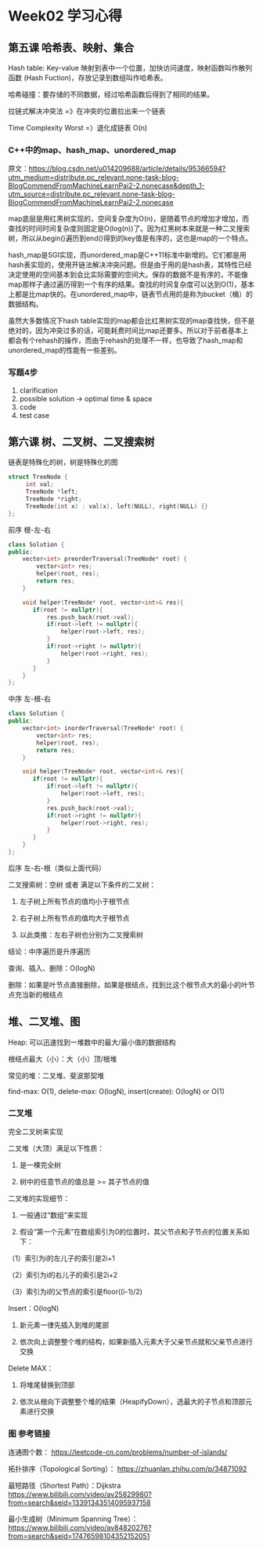 # Week02 学习心得

## 第五课 哈希表、映射、集合

Hash table: Key-value 映射到表中一个位置，加快访问速度，映射函数叫作散列函数 (Hash Fuction)，存放记录到数组叫作哈希表。

哈希碰撞：要存储的不同数据，经过哈希函数后得到了相同的结果。

拉链式解决冲突法 =》在冲突的位置拉出来一个链表

Time Complexity Worst =〉退化成链表 O(n)

### C++中的map、hash_map、unordered_map
原文：https://blog.csdn.net/u014209688/article/details/95366594?utm_medium=distribute.pc_relevant.none-task-blog-BlogCommendFromMachineLearnPai2-2.nonecase&depth_1-utm_source=distribute.pc_relevant.none-task-blog-BlogCommendFromMachineLearnPai2-2.nonecase

map底层是用红黑树实现的，空间复杂度为O(n)，是随着节点的增加才增加，而查找的时间时间复杂度则固定是O(log(n))了。因为红黑树本来就是一种二叉搜索树，所以从begin()遍历到end()得到的key值是有序的，这也是map的一个特点。
 
hash_map是SGI实现，而unordered_map是C++11标准中新增的。它们都是用hash表实现的，使用开链法解决冲突问题。但是由于用的是hash表，其特性已经决定使用的空间基本到会比实际需要的空间大。保存的数据不是有序的，不能像map那样子通过遍历得到一个有序的结果。查找的时间复杂度可以达到O(1)，基本上都是比map快的。在unordered_map中，链表节点用的是称为bucket（桶）的数据结构。

虽然大多数情况下hash table实现的map都会比红黑树实现的map查找快，但不是绝对的，因为冲突过多的话，可能耗费时间比map还要多。所以对于前者基本上都会有个rehash的操作，而由于rehash的处理不一样，也导致了hash_map和unordered_map的性能有一些差别。

### 写题4步

1. clarification
2. possible solution -> optimal time & space
3. code
4. test case

## 第六课 树、二叉树、二叉搜索树

链表是特殊化的树，树是特殊化的图

``` C++
struct TreeNode {
     int val;
     TreeNode *left;
     TreeNode *right;
     TreeNode(int x) : val(x), left(NULL), right(NULL) {}
};
```

前序 根-左-右

``` C++
class Solution {
public:
    vector<int> preorderTraversal(TreeNode* root) {
        vector<int> res;
        helper(root, res);
        return res; 
    }

    void helper(TreeNode* root, vector<int>& res){
       if(root != nullptr){
           res.push_back(root->val);
           if(root->left != nullptr){
               helper(root->left, res);
           }
           if(root->right != nullptr){
               helper(root->right, res);
           }
       }
    }
};
```

中序 左-根-右

``` C++
class Solution {
public:
    vector<int> inorderTraversal(TreeNode* root) {
        vector<int> res;
        helper(root, res);
        return res; 
    }

    void helper(TreeNode* root, vector<int>& res){
       if(root != nullptr){
           if(root->left != nullptr){
               helper(root->left, res);
           }
           res.push_back(root->val);
           if(root->right != nullptr){
               helper(root->right, res);
           }
       }
    }
};
```

后序 左-右-根（类似上面代码）

二叉搜索树：空树 或者 满足以下条件的二叉树：

1. 左子树上所有节点的值均小于根节点

2. 右子树上所有节点的值均大于根节点

3. 以此类推：左右子树也分别为二叉搜索树

结论：中序遍历是升序遍历

查询、插入、删除：O(logN)

删除：如果是叶节点直接删除，如果是根结点，找到比这个根节点大的最小的叶节点充当新的根结点

## 堆、二叉堆、图

Heap: 可以迅速找到一堆数中的最大/最小值的数据结构

根结点最大（小）：大（小）顶/根堆

常见的堆：二叉堆、斐波那契堆

find-max: O(1), delete-max: O(logN), insert(create): O(logN) or O(1)

### 二叉堆

完全二叉树来实现

二叉堆（大顶）满足以下性质：

1. 是一棵完全树

2. 树中的任意节点的值总是 >= 其子节点的值

二叉堆的实现细节：

1. 一般通过“数组“来实现

2. 假设“第一个元素”在数组索引为0的位置时，其父节点和子节点的位置关系如下：

（1）索引为i的左儿子的索引是2i+1

（2）索引为i的右儿子的索引是2i+2

（3）索引为i的父节点的索引是floor((i-1)/2)


Insert：O(logN)

1. 新元素一律先插入到堆的尾部

2. 依次向上调整整个堆的结构，如果新插入元素大于父亲节点就和父亲节点进行交换

Delete MAX：

1. 将堆尾替换到顶部

2. 依次从根向下调整整个堆的结果（HeapifyDown），选最大的子节点和顶部元素进行交换

### 图 参考链接

连通图个数： https://leetcode-cn.com/problems/number-of-islands/

拓扑排序（Topological Sorting）： https://zhuanlan.zhihu.com/p/34871092

最短路径（Shortest Path）：Dijkstra https://www.bilibili.com/video/av25829980?from=search&seid=13391343514095937158

最小生成树（Minimum Spanning Tree）： https://www.bilibili.com/video/av84820276?from=search&seid=17476598104352152051
